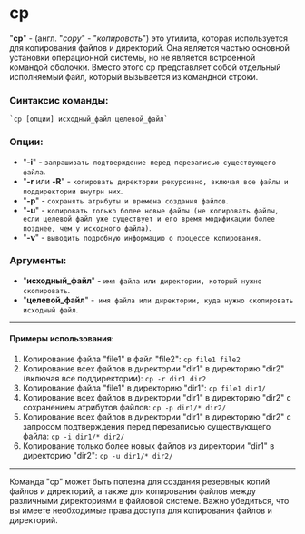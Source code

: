 # cp

"**cp**" - (англ. "*copy*" - "*копировать*") это утилита, которая используется для копирования файлов и директорий. Она является частью основной установки операционной системы, но не является встроенной командой оболочки. Вместо этого cp представляет собой отдельный исполняемый файл, который вызывается из командной строки.


### Синтаксис команды:
    `cp [опции] исходный_файл целевой_файл`

### Опции:
* "**-i**" - `запрашивать подтверждение перед перезаписью существующего файла`.
* "**-r** или **-R**" - `копировать директории рекурсивно, включая все файлы и поддиректории внутри них`.
* "**-p**" - `сохранять атрибуты и времена создания файлов`.
* "**-u**" - `копировать только более новые файлы (не копировать файлы, если целевой файл уже существует и его время модификации более позднее, чем у исходного файла)`.
* "**-v**" - `выводить подробную информацию о процессе копирования`.

### Аргументы:
* "**исходный_файл**" - `имя файла или директории, который нужно скопировать`.
* "**целевой_файл**" -` имя файла или директории, куда нужно скопировать исходный файл`.

***

#### Примеры использования:
1. Копирование файла "file1" в файл "file2":
    `cp file1 file2`
2. Копирование всех файлов в директории "dir1" в директорию "dir2" (включая все поддиректории):
    `cp -r dir1 dir2`
3. Копирование файла "file1" в директорию "dir1":
    `cp file1 dir1/`
4. Копирование всех файлов в директории "dir1" в директорию "dir2" с сохранением атрибутов файлов:
    `cp -p dir1/* dir2/`
5. Копирование всех файлов в директории "dir1" в директорию "dir2" с запросом подтверждения перед перезаписью существующего файла:
    `cp -i dir1/* dir2/`
6. Копирование только более новых файлов из директории "dir1" в директорию "dir2":
    `cp -u dir1/* dir2/`

***

Команда "cp" может быть полезна для создания резервных копий файлов и директорий, а также для копирования файлов между различными директориями в файловой системе. Важно убедиться, что вы имеете необходимые права доступа для копирования файлов и директорий.